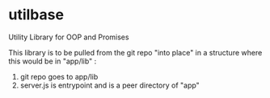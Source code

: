 # utilbase

Utility Library for OOP and Promises

This library is to be pulled from the git repo "into place" in a
structure where this would be in "app/lib" :
          
   1. git repo goes to app/lib
   2. server.js is entrypoint and is a peer directory of "app"


